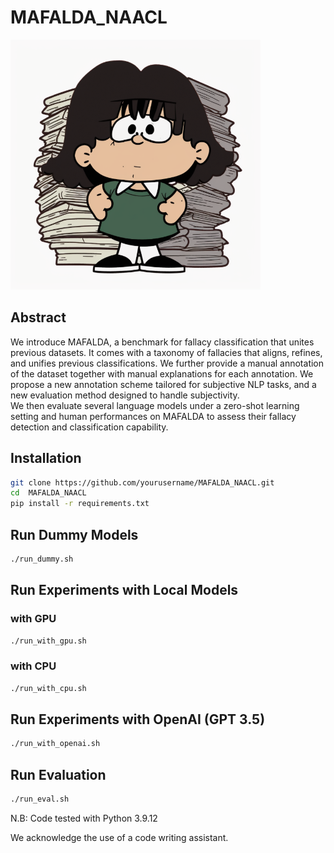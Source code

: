 # MAFALDA_NAACL

<img src="assets/logo.png" width="400" height="400">

## Abstract
We introduce MAFALDA, a benchmark for fallacy classification that unites previous datasets. It comes with a taxonomy of fallacies that aligns, refines, and unifies previous classifications. We further provide a manual annotation of the dataset together with manual explanations for each annotation. We propose a new annotation scheme tailored for subjective NLP tasks, and a new evaluation method designed to handle subjectivity.<br/>
We then evaluate several language models under a zero-shot learning setting and human performances on MAFALDA to assess their fallacy detection and classification capability. 

## Installation
```bash
git clone https://github.com/yourusername/MAFALDA_NAACL.git
cd  MAFALDA_NAACL
pip install -r requirements.txt
```

## Run Dummy Models
```bash
./run_dummy.sh
```

## Run Experiments with Local Models

### with GPU
```bash
./run_with_gpu.sh
```

### with CPU
```bash
./run_with_cpu.sh
```
## Run Experiments with OpenAI (GPT 3.5)
```bash
./run_with_openai.sh
```

## Run Evaluation
```bash
./run_eval.sh
```

N.B: Code tested with Python 3.9.12

We acknowledge the use of a code writing assistant.